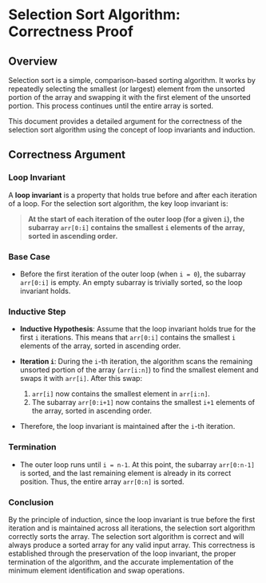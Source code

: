 # Selection Sort Algorithm: Correctness Proof

## Overview

Selection sort is a simple, comparison-based sorting algorithm. It works by repeatedly selecting the smallest (or largest) element from the unsorted portion of the array and swapping it with the first element of the unsorted portion. This process continues until the entire array is sorted.

This document provides a detailed argument for the correctness of the selection sort algorithm using the concept of loop invariants and induction.

## Correctness Argument

### Loop Invariant

A **loop invariant** is a property that holds true before and after each iteration of a loop. For the selection sort algorithm, the key loop invariant is:

> **At the start of each iteration of the outer loop (for a given `i`), the subarray `arr[0:i]` contains the smallest `i` elements of the array, sorted in ascending order.**

### Base Case

- Before the first iteration of the outer loop (when `i = 0`), the subarray `arr[0:i]` is empty. An empty subarray is trivially sorted, so the loop invariant holds.

### Inductive Step

- **Inductive Hypothesis**: Assume that the loop invariant holds true for the first `i` iterations. This means that `arr[0:i]` contains the smallest `i` elements of the array, sorted in ascending order.

- **Iteration `i`**: During the `i`-th iteration, the algorithm scans the remaining unsorted portion of the array (`arr[i:n]`) to find the smallest element and swaps it with `arr[i]`. After this swap:
  1. `arr[i]` now contains the smallest element in `arr[i:n]`.
  2. The subarray `arr[0:i+1]` now contains the smallest `i+1` elements of the array, sorted in ascending order.

- Therefore, the loop invariant is maintained after the `i`-th iteration.

### Termination

- The outer loop runs until `i = n-1`. At this point, the subarray `arr[0:n-1]` is sorted, and the last remaining element is already in its correct position. Thus, the entire array `arr[0:n]` is sorted.

### Conclusion

By the principle of induction, since the loop invariant is true before the first iteration and is maintained across all iterations, the selection sort algorithm correctly sorts the array.
The selection sort algorithm is correct and will always produce a sorted array for any valid input array. This correctness is established through the preservation of the loop invariant, the proper termination of the algorithm, and the accurate implementation of the minimum element identification and swap operations.

